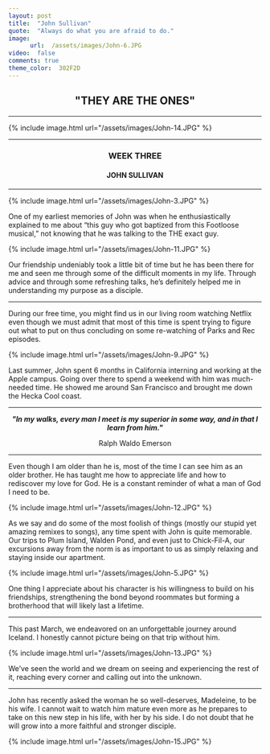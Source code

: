 ```yaml
---
layout: post
title:  "John Sullivan"
quote:  "Always do what you are afraid to do."
image:
      url:  /assets/images/John-6.JPG
video:  false
comments: true
theme_color:  302F2D
---
```


## <center>"THEY ARE THE ONES"</center>

***

{% include image.html url="/assets/images/John-14.JPG" %}

***

### <center>WEEK THREE</center>

#### <center>JOHN SULLIVAN</center>

***

{% include image.html url="/assets/images/John-3.JPG" %}

One of my earliest memories of John was when he enthusiastically explained to me about “this guy who got baptized from this Footloose musical,” not knowing that he was talking to the THE exact guy.

{% include image.html url="/assets/images/John-11.JPG" %}

Our friendship undeniably took a little bit of time but he has been there for me and seen me through some of the difficult moments in my life. Through advice and through some refreshing talks, he’s definitely helped me in understanding my purpose as a disciple.

***

During our free time, you might find us in our living room watching Netflix even though we must admit that most of this time is spent trying to figure out what to put on thus concluding on some re-watching of Parks and Rec episodes.

{% include image.html url="/assets/images/John-9.JPG" %}

Last summer, John spent 6 months in California interning and working at the Apple campus. Going over there to spend a weekend with him was much-needed time. He showed me around San Francisco and brought me down the Hecka Cool coast.

***

**_<center>"In my walks, every man I meet is my superior in some way, and in that I learn from him."</center>_**  
   <center>Ralph Waldo Emerson</center>

***

Even though I am older than he is, most of the time I can see him as an older brother. He has taught me how to appreciate life and how to rediscover my love for God. He is a constant reminder of what a man of God I need to be.

{% include image.html url="/assets/images/John-12.JPG" %}

As we say and do some of the most foolish of things (mostly our stupid yet amazing remixes to songs), any time spent with John is quite memorable. Our trips to Plum Island, Walden Pond, and even just to Chick-Fil-A, our excursions away from the norm is as important to us as simply relaxing and staying inside our apartment.

{% include image.html url="/assets/images/John-5.JPG" %}

One thing I appreciate about his character is his willingness to build on his friendships, strengthening the bond beyond roommates but forming a brotherhood that will likely last a lifetime.

***

This past March, we endeavored on an unforgettable journey around Iceland. I honestly cannot picture being on that trip without him.

{% include image.html url="/assets/images/John-13.JPG" %}

We’ve seen the world and we dream on seeing and experiencing the rest of it, reaching every corner and calling out into the unknown.

***

John has recently asked the woman he so well-deserves, Madeleine, to be his wife. I cannot wait to watch him mature even more as he prepares to take on this new step in his life, with her by his side. I do not doubt that he will grow into a more faithful and stronger disciple.

{% include image.html url="/assets/images/John-15.JPG" %}
